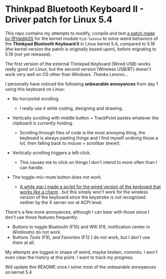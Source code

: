 # Thinkpad Bluetooth Keyboard II - Driver patch for Linux 5.4

This repo contains my attempts to modify, compile and test
[a patch made by @ValdikSS](
https://lore.kernel.org/linux-input/20211017083246.977096-1-iam@valdikss.org.ru/T/
)
for the kernel module `hid-lenovo` to solve weird behaviors of the **Thinkpad
Bluetooth Keyboard II** in Linux kernel 5.4, compared to 5.18 (the kernel
version the patch is originally based upon), before migrating to 5.19 (not yet released).

The first version of the external Thinkpad Keyboard (Wired USB) works really
good on Linux, but the second version (Wireless USB/BT) doesn't work very well
on OS other than Windows. *Thanks* Lenovo...

I personally have noticed the following **unbearable annoyances** from day 1
using this keyboard on Linux:

- No horizontal scrolling
    - I really use it while coding, designing and drawing.

- Vertically scrolling with middle button + TrackPoint pastes whatever the
  clipboard is currently holding.

    - Scrolling through files of code is the most annoying thing, the keyboard
      is always pasting things and I find myself undoing those a lot, then
      falling back to mouse + scrollbar (eww!).

- Vertically scrolling triggers a left-click.
    - This causes me to click on things I don't intend to more often than I can handle.

- The toggle-mic-mute button does not work.
    - [A while ago I made a script for the wired version of the keyboard that
      works like a charm](https://gist.github.com/lu0/fd4a22d6869edab2592173f691043195)
      , but this simply won't work for the wireless version of the keyboard since the
      keystroke is not recognized neither by the X server nor at ACPI level.

There's a few more annoyances, although I can bear with those since I don't use
these features frequently:

- Buttons to toggle Bluetooth (F10) and Wifi (F8, notification center in
  *Winbloats*) do not work.
- Buttons *Tools* (F9), and *Favorites* (F12 ) do not work, but I don't use them
  at all.


My attempts are logged in shape of weird, maybe broken, commits. I won't even
clear the history at this point. I want to track my progress.

Will update this README once I solve most of the unbearable annoyances on kernel
5.4